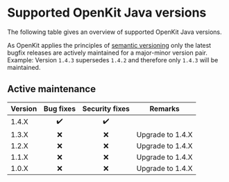 # Supported OpenKit Java versions

The following table gives an overview of supported OpenKit Java versions.

As OpenKit applies the principles of [semantic versioning][semver] only the latest bugfix
releases are actively maintained for a major-minor version pair.  
Example: Version `1.4.3` supersedes `1.4.2` and therefore only `1.4.3` will be maintained.  

## Active maintenance
| Version | Bug fixes          | Security fixes     | Remarks          |
|---------|:------------------:|:------------------:|------------------|
| 1.4.X   | :heavy_check_mark: | :heavy_check_mark: |                  | 
| 1.3.X   |        :x:         |        :x:         | Upgrade to 1.4.X |
| 1.2.X   |        :x:         |        :x:         | Upgrade to 1.4.X |
| 1.1.X   |        :x:         |        :x:         | Upgrade to 1.4.X |
| 1.0.X   |        :x:         |        :x:         | Upgrade to 1.4.X |


[semver]: https://semver.org/